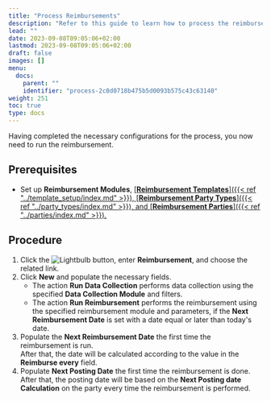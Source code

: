 ```yaml
---
title: "Process Reimbursements"
description: "Refer to this guide to learn how to process the reimbursement."
lead: ""
date: 2023-09-08T09:05:06+02:00
lastmod: 2023-09-08T09:05:06+02:00
draft: false
images: []
menu:
  docs:
    parent: ""
    identifier: "process-2c0d0718b475b5d0093b575c43c63140"
weight: 251
toc: true
type: docs
---
```


Having completed the necessary configurations for the process, you now need to run the reimbursement.

## Prerequisites

- Set up **Reimbursement Modules**, [<ins>**Reimbursement Templates**<ins>]({{< ref "../template_setup/index.md" >}}), [<ins>**Reimbursement Party Types**<ins>]({{< ref "../party_types/index.md" >}}), and [<ins>**Reimbursement Parties**<ins>]({{< ref "../parties/index.md" >}}).

## Procedure

1. Click the ![Lightbulb](Lightbulb_icon.PNG) button, enter **Reimbursement**, and choose the related link.        
2. Click **New** and populate the necessary fields.     
   - The action **Run Data Collection** performs data collection using the specified **Data Collection Module** and filters.
   - The action **Run Reimbursement** performs the reimbursement using the specified reimbursement module and parameters, if the **Next Reimbursement Date** is set with a date equal or later than today's date.
3. Populate the **Next Reimbursement Date** the first time the reimbursement is run.      
   After that, the date will be calculated according to the value in the **Reimburse every** field.
4. Populate **Next Posting Date** the first time the reimbursement is done.    
   After that, the posting date will be based on the **Next Posting date Calculation** on the party every time the reimbursement is performed. 